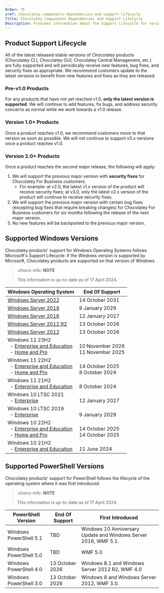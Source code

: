 ```yaml
---
Order: 75
xref: chocolatey-components-dependencies-and-support-lifecycle
Title: Chocolatey Components Dependencies and Support Lifecycle
Description: Provides information about the Support Lifecycle for various Chocolatey Components, as well as the dependencies between them.
---
```


## Product Support Lifecycle

All of the latest released stable versions of Chocolatey products (Chocolatey CLI, Chocolatey GUI, Chocolatey Central Management, etc.) are fully supported and will periodically receive new features, bug fixes, and security fixes as appropriate.
We recommend customers update to the latest versions to benefit from new features and fixes as they are released.

### Pre-v1.0 Products

For any products that have not yet reached v1.0, **only the latest version is supported**.
We will continue to add features, fix bugs, and address security concerns as normal while we work towards a v1.0 release.

### Version 1.0+ Products

Once a product reaches v1.0, we recommend customers move to that version as soon as possible.
We will not continue to support v0.x versions once a product reaches v1.0.

### Version 2.0+ Products

Once a product reaches the second major release, the following will apply:

1. We will support the previous major version with **security fixes** for Chocolatey For Business customers.
   - For example: at v2.0, the latest v1.x version of the product will receive security fixes; at v3.0, only the latest v2.x version of the product will continue to receive security fixes.
1. We will support the previous major version with certain bug fixes (excepting bug fixes that require breaking changes) for Chocolatey For Business customers for six months following the release of the next major version.
1. No new features will be backported to the previous major version.

## Supported Windows Versions

Chocolatey products' support for Windows Operating Systems follows Microsoft's Support Lifecycle: if the Windows version is supported by Microsoft, Chocolatey products are supported on that version of Windows.

> :choco-info: **NOTE**
>
> This information is up-to-date as of 17 April 2024.

| Windows Operating System                                                                                                 | End Of Support                               |
|------------------------------------------------------------------------------------------------------------------------- |----------------------------------------------|
| [Windows Server 2022][serv2022]                                                                                          | 14 October 2031                              |
| [Windows Server 2019][serv2019]                                                                                          | 9 January 2029                               | 
| [Windows Server 2016][serv2016]                                                                                          | 12 January 2027                              |
| [Windows Server 2012 R2][serv2012r2]                                                                                     | 13 October 2026                              |
| [Windows Server 2012][serv2012]                                                                                          | 13 October 2026                              |
| Windows 11 23H2<br>&nbsp;&nbsp;- [Enterprise and Education][11entedu]<br>&nbsp;&nbsp;- [Home and Pro][11homepro]         | <br>10 November 2026<br>11 November 2025     |
| Windows 11 22H2<br>&nbsp;&nbsp;- [Enterprise and Education][11entedu]<br>&nbsp;&nbsp;- [Home and Pro][11homepro]         | <br>14 October 2025<br>8 October 2024        |
| Windows 11 21H2<br>&nbsp;&nbsp;- [Enterprise and Education][11entedu]                                                    | <br>8 October 2024                           |
| Windows 10 LTSC 2021<br>&nbsp;&nbsp;- [Enterprise][10ltsc2021]                                                           | <br>12 January 2027                          |
| Windows 10 LTSC 2019<br>&nbsp;&nbsp;- [Enterprise][10ltsc2019]                                                           | <br>9 January 2029                           |
| Windows 10 22H2<br>&nbsp;&nbsp;- [Enterprise and Education][11entedu]<br>&nbsp;&nbsp;- [Home and Pro][11homepro]         | <br>14 October 2025<br>14 October 2025       |
| Windows 10 21H2<br>&nbsp;&nbsp;- [Enterprise and Education][11entedu]                                                    | <br>11 June 2024                             |

## Supported PowerShell Versions

Chocolatey products' support for PowerShell follows the lifecycle of the operating system where it was first introduced.

> :choco-info: **NOTE**
>
> This information is up-to-date as of 17 April 2024.

| PowerShell Version          | End Of Support    | First Introduced                                                          |
|-----------------------------|-------------------|---------------------------------------------------------------------------|
| Windows PowerShell 5.1      | TBD               | Windows 10 Anniversary Update and Windows Server 2016, WMF 5.1.           |
| Windows PowerShell 5.0      | TBD               | WMF 5.0                                                                   |
| Windows PowerShell 4.0      | 13 October 2026   | Windows 8.1 and Windows Server 2012 R2, WMF 4.0                           |
| Windows PowerShell 3.0      | 13 October 2026   | Windows 8 and Windows Server 2012, WMF 3.0.                               |

<?! Include "./shared/maintenance-and-support.txt" /?>

<?! Include "./shared/chocolatey-component-dependencies.txt" /?>

[11homepro]: https://learn.microsoft.com/en-us/lifecycle/products/windows-11-home-and-pro
[11entedu]: https://learn.microsoft.com/en-us/lifecycle/products/windows-11-enterprise-and-education
[10ltsc2021]: https://learn.microsoft.com/en-us/lifecycle/products/windows-10-enterprise-ltsc-2021
[10ltsc2019]: https://learn.microsoft.com/en-us/lifecycle/products/windows-10-enterprise-ltsc-2019
[10homepro]: https://learn.microsoft.com/en-us/lifecycle/products/windows-10-home-and-pro
[10entedu]: https://learn.microsoft.com/en-us/lifecycle/products/windows-10-enterprise-and-education
[serv2022]: https://learn.microsoft.com/en-us/lifecycle/products/windows-server-2022
[serv2019]: https://learn.microsoft.com/en-us/lifecycle/products/windows-server-2019
[serv2016]: https://learn.microsoft.com/en-us/lifecycle/products/windows-server-2016
[serv2012r2]: https://learn.microsoft.com/en-us/lifecycle/products/windows-server-2012-r2
[serv2012]: https://learn.microsoft.com/en-us/lifecycle/products/windows-server-2012